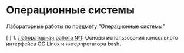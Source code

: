 # Операционные системы

Лабораторные работы по предмету "Операционные системы"

[ ] 1. [Лабораторная работа №1](./Lab_1): Основы использования консольного интерфейса ОС Linux и интерпретатора bash.
